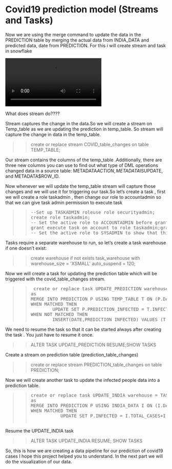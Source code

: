 # Covid19 prediction model (Streams and Tasks)

Now we are using the merge command to update the data in the PREDICTION table by merging the actual data from INDIA_DATA and predicted data, date from PREDICTION. For this i will create stream and task in snowflake 

![](stream.mp4)

What does stream do????

Stream captures the change in the data.So we will create a stream on Temp_table as we are updating the prediction in temp_table. So stream will capture the change in data in the temp_table.

>> create or replace stream COVID_table_changes on table TEMP_TABLE;

Our stream contains the columns of the temp_table .Additionally, there are three new columns you can use to find out what type of DML operations changed data in a source table: METADATA$ACTION, METADATA$ISUPDATE, and METADATA$ROW_ID.

Now whenever we will update the temp_table stream will capture those changes and we will use it for triggering our task.So let’s create a task , first we will create a role taskadmin , then change our role to accountadmin so that we can give task admin permission to execute task

>> <pre>--Set up TASKADMIN roleuse role securityadmin;
>> create role taskadmin;
>> -- Set the active role to ACCOUNTADMIN before granting the EXECUTE TASK privilege to TASKADMINuse role accountadmin;
>> grant execute task on account to role taskadmin;grant role taskadmin to role sysadmin;
>> -- Set the active role to SYSADMIN to show that this role can grant a role to another role use role sysadmin;</pre>

Tasks require a separate warehouse to run, so let’s create a task warehouse if one doesn’t exist:

>> create warehouse if not exists task_warehouse with warehouse_size = 'XSMALL' auto_suspend = 120;

Now we will create a task for updating the prediction table which will be triggered with the covid_table_changes stream.

>> <pre> create or replace task UPDATE_PREDICTION warehouse = TASK_WAREHOUSE schedule = '1 minute' when system$stream_has_data('COVID_TABLE_CHANGES')
>> as 
>> MERGE INTO PREDICTION P USING TEMP_TABLE T ON (P.DATE = T.DATE)
>> WHEN MATCHED THEN 
>>         UPDATE SET P.PREDICTION_INFECTED = T.INFECTED
>>WHEN NOT MATCHED THEN 
>>         INSERT(DATE,PREDICTION_INFECTED) VALUES (T.DATE,T.INFECTED)</pre>

We need to resume the task so that it can be started always after creating the task . You just have to resume it once.

>> ALTER TASK UPDATE_PREDICTION RESUME;SHOW TASKS

Create a stream on prediction table (prediction_table_changes)

>> create or replace stream PREDICTION_table_changes on table PREDICTION;

Now we will create another task to update the infected people data into a prediction table.

>> <pre>create or replace task UPDATE_INDIA warehouse = TASK_WAREHOUSE schedule = '1 minute' when system$stream_has_data('PREDICTION_table_changes')
>> as 
>> MERGE INTO PREDICTION P USING INDIA_DATA I ON (I.DATE = P.DATE) 
>> WHEN MATCHED THEN 
>>            UPDATE SET P.INFECTED = I.TOTAL_CASES+I.NEW_CASES

Resume the UPDATE_INDIA task

>>ALTER TASK UPDATE_INDIA RESUME;
>>SHOW TASKS

So, this is how we are creating a data pipeline for our prediction of covid19 cases I hope this project helped you to understand. In the next part we will do the visualization of our data.



